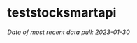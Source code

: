 
<!-- README.md is generated from README.Rmd. Please edit that file -->

# teststocksmartapi

*Date of most recent data pull: 2023-01-30*

